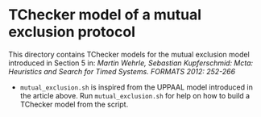 # TChecker model of a mutual exclusion protocol

This directory contains TChecker models for the mutual
exclusion model introduced in Section 5 in:
*Martin Wehrle, Sebastian Kupferschmid:
Mcta: Heuristics and Search for Timed Systems. FORMATS 2012: 252-266*

- `mutual_exclusion.sh` is inspired from the UPPAAL model introduced in the article above.
Run `mutual_exclusion.sh` for help on how to build a TChecker model from the script.
